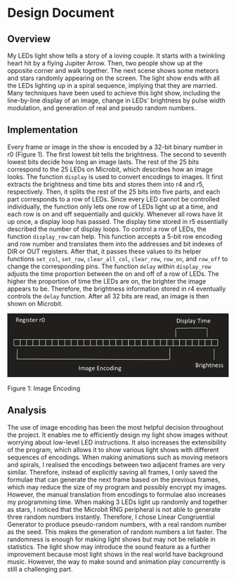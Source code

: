 # Design Document

## Overview

My LEDs light show tells a story of a loving couple. It starts with a twinkling heart hit by a flying Jupiter Arrow. Then, two people show up at the opposite corner and walk together. The next scene shows some meteors and stars randomly appearing on the screen. The light show ends with all the LEDs lighting up in a spiral sequence, implying that they are married. Many techniques have been used to achieve this light show, including the line-by-line display of an image, change in LEDs' brightness by pulse width modulation, and generation of real and pseudo random numbers.

## Implementation

Every frame or image in the show is encoded by a 32-bit binary number in r0 (Figure 1). The first lowest bit tells the brightness. The second to seventh lowest bits decide how long an image lasts. The rest of the 25 bits correspond to the 25 LEDs on Microbit, which describes how an image looks. The function `display` is used to convert encodings to images. It first extracts the brightness and time bits and stores them into r4 and r5, respectively. Then, it splits the rest of the 25 bits into five parts, and each part corresponds to a row of LEDs. Since every LED cannot be controlled individually, the function only lets one row of LEDs light up at a time, and each row is on and off sequentially and quickly. Whenever all rows have lit up once, a display loop has passed. The display time stored in r5 essentially described the number of display loops. To control a row of LEDs, the function `display_row` can help. This function accepts a 5-bit row encoding and row number and translates them into the addresses and bit indexes of DIR or OUT registers. After that, it passes these values to its helper functions `set_col`, `set_row`, `clear_all_col`, `clear_row`, `row_on`, and `row_off` to change the corresponding pins. The function `delay` within `display_row` adjusts the time proportion between the on and off of a row of LEDs. The higher the proportion of time the LEDs are on, the brighter the image appears to be. Therefore, the brightness information stored in r4 eventually controls the `delay` function. After all 32 bits are read, an image is then shown on Microbit. 

![Figure 1: Image Encoding](assets/Encoding.png)

Figure 1: Image Encoding

## Analysis

The use of image encoding has been the most helpful decision throughout the project. It enables me to efficiently design my light show images without worrying about low-level LED instructions. It also increases the extensibility of the program, which allows it to show various light shows with different sequences of encodings. When making animations such as moving meteors and spirals, I realised the encodings between two adjacent frames are very similar. Therefore, instead of explicitly saving all frames, I only saved the formulae that can generate the next frame based on the previous frames, which may reduce the size of my program and possibly encrypt my images. However, the manual translation from encodings to formulae also increases my programming time. When making 3 LEDs light up randomly and together as stars, I noticed that the Microbit RNG peripheral is not able to generate three random numbers instantly. Therefore, I chose Linear Congruential Generator to produce pseudo-random numbers, with a real random number as the seed. This makes the generation of random numbers a lot faster. The randomness is enough for making light shows but may not be reliable in statistics. The light show may introduce the sound feature as a further improvement because most light shows in the real world have background music. However, the way to make sound and animation play concurrently is still a challenging part.

